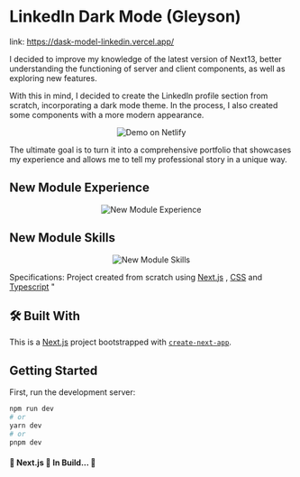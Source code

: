 # LinkedIn Dark Mode (Gleyson)

link: https://dask-model-linkedin.vercel.app/

I decided to improve my knowledge of the latest version of Next13, better understanding the functioning of server and client components, as well as exploring new features.

With this in mind, I decided to create the LinkedIn profile section from scratch, incorporating a dark mode theme. In the process, I also created some components with a more modern appearance.


<p align="center">
  <img alt="Demo on Netlify" src="https://res.cloudinary.com/dvggwxs6a/image/upload/v1680038976/gip_teste_1_nlnwbx.gif">
</p>


The ultimate goal is to turn it into a comprehensive portfolio that showcases my experience and allows me to tell my professional story in a unique way.

## New Module Experience

<p align="center">
  <img alt="New Module Experience" src="https://res.cloudinary.com/dvggwxs6a/image/upload/v1680039407/img_expe_mq0seo.png">
</p>

## New Module Skills
<p align="center">
  <img alt="New Module Skills" src="https://res.cloudinary.com/dvggwxs6a/image/upload/v1680039407/img_skills_by4lnf.png">
</p>

Specifications: Project created from scratch using [Next.js](https://nextjs.org/) , [CSS](https://developer.mozilla.org/pt-BR/docs/Web/CSS) and [Typescript](https://www.typescriptlang.org/) "

## 🛠 Built With

This is a [Next.js](https://nextjs.org/) project bootstrapped with [`create-next-app`](https://github.com/vercel/next.js/tree/canary/packages/create-next-app).

## Getting Started

First, run the development server:

```bash
npm run dev
# or
yarn dev
# or
pnpm dev
```
<h4 align="left"> 
	🚧 Next.js 🚀 In Build...  🚧
</h4>


